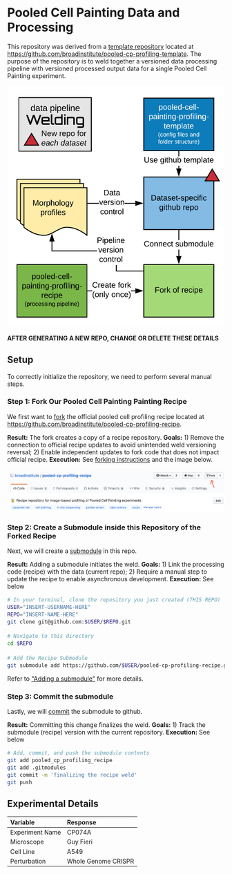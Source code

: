 # Pooled Cell Painting Data and Processing

This repository was derived from a [template repository](https://github.blog/2019-06-06-generate-new-repositories-with-repository-templates/) located at https://github.com/broadinstitute/pooled-cp-profiling-template.
The purpose of the repository is to weld together a versioned data processing pipeline with versioned processed output data for a single Pooled Cell Painting experiment.

![Welding Structure](media/pipeline_weld.png)

**AFTER GENERATING A NEW REPO, CHANGE OR DELETE THESE DETAILS**

## Setup

To correctly initialize the repository, we need to perform several manual steps.

### Step 1: Fork Our Pooled Cell Painting Painting Recipe

We first want to [fork](https://help.github.com/en/github/getting-started-with-github/fork-a-repo) the official pooled cell profiling recipe located at https://github.com/broadinstitute/pooled-cp-profiling-recipe.

**Result:** The fork creates a copy of a recipe repository.
**Goals:** 1) Remove the connection to official recipe updates to avoid unintended weld versioning reversal; 2) Enable independent updates to fork code that does not impact official recipe.
**Execution:** See [forking instructions](https://help.github.com/en/github/getting-started-with-github/fork-a-repo) and the image below.

![Step 1: Fork](media/step1_forkrecipe.png)

### Step 2: Create a Submodule inside this Repository of the Forked Recipe

Next, we will create a [submodule](https://gist.github.com/gitaarik/8735255) in this repo.

**Result:** Adding a submodule initiates the weld.
**Goals:** 1) Link the processing code (recipe) with the data (current repo); 2) Require a manual step to update the recipe to enable asynchronous development.
**Execution:** See below

```bash
# In your terminal, clone the repository you just created (THIS REPO)
USER="INSERT-USERNAME-HERE"
REPO="INSERT-NAME-HERE"
git clone git@github.com:$USER/$REPO.git

# Navigate to this directory
cd $REPO

# Add the Recipe Submodule
git submodule add https://github.com/$USER/pooled-cp-profiling-recipe.git pooled-cp-profiling-recipe
```

Refer to ["Adding a submodule"](https://gist.github.com/gitaarik/8735255#adding-a-submodule) for more details.

### Step 3: Commit the submodule

Lastly, we will [commit](https://help.github.com/en/desktop/contributing-to-projects/committing-and-reviewing-changes-to-your-project#about-commits) the submodule to github.

**Result:** Committing this change finalizes the weld.
**Goals:** 1) Track the submodule (recipe) version with the current repository.
**Execution:** See below

```bash
# Add, commit, and push the submodule contents
git add pooled_cp_profiling_recipe
git add .gitmodules
git commit -m 'finalizing the recipe weld'
git push
```

## Experimental Details

| Variable | Response |
| :------- | :------- |
| Experiment Name | CP074A |
| Microscope | Guy Fieri |
| Cell Line | A549 |
| Perturbation | Whole Genome CRISPR |
